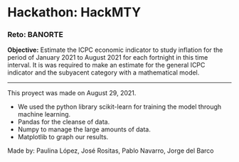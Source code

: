 # Hackathon: HackMTY
### Reto: BANORTE
**Objective:** Estimate the ICPC economic indicator to study inflation for the period of January 2021 to August 2021 for each fortnight in this time interval. It is was required to make an estimate for the general ICPC indicator and the subyacent category with a mathematical model.

---

This proyect was made on August 29, 2021. 
* We used the python library scikit-learn for training the model through machine learning.
* Pandas for the cleanse of data.
* Numpy to manage the large amounts of data.
* Matplotlib to graph our results.

Made by: Paulina López, José Rositas, Pablo Navarro, Jorge del Barco